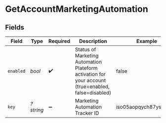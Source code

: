# GetAccountMarketingAutomation


## Fields

| Field                                                                                               | Type                                                                                                | Required                                                                                            | Description                                                                                         | Example                                                                                             |
| --------------------------------------------------------------------------------------------------- | --------------------------------------------------------------------------------------------------- | --------------------------------------------------------------------------------------------------- | --------------------------------------------------------------------------------------------------- | --------------------------------------------------------------------------------------------------- |
| `enabled`                                                                                           | *bool*                                                                                              | :heavy_check_mark:                                                                                  | Status of Marketing Automation Plateform activation for your account (true=enabled, false=disabled) | false                                                                                               |
| `key`                                                                                               | *?string*                                                                                           | :heavy_minus_sign:                                                                                  | Marketing Automation Tracker ID                                                                     | iso05aopqych87ysy0jymf                                                                              |